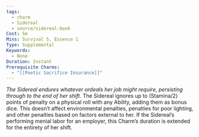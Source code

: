 ```yaml
---
tags:
  - charm
  - Sidereal
  - source/sidereal-book
Cost: 5m
Mins: Survival 5, Essence 1
Type: Supplemental
Keywords:
  - None
Duration: Instant
Prerequisite Charms:
  - "[[Poetic Sacrifice Insurance]]"
---
```

*The Sidereal endures whatever ordeals her job might require, persisting through to the end of her shift.*
The Sidereal ignores up to (Stamina/2) points of penalty on a physical roll with any Ability, adding them as bonus dice. This doesn’t affect environmental penalties, penalties for poor lighting, and other penalties based on factors external to her. If the Sidereal’s performing menial labor for an employer, this Charm’s duration is extended for the entirety of her shift.